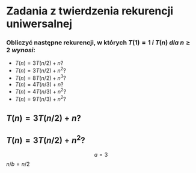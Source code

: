 # Zadania z twierdzenia rekurencji uniwersalnej

### Obliczyć następne rekurencji, w których $T(1) = 1\ i\ T(n)\ dla\ n\geq 2\ wynosi:$

- $T(n) = 3T(n/2)+n?$
- $T(n) = 3T(n/2)+n^2?$
- $T(n) = 8T(n/2)+n^3?$
- $T(n) = 4T(n/3)+n?$
- $T(n) = 4T(n/3) + n^2?$
- $T(n) = 9T(n/3) + n^2?$

## $T(n) = 3T(n/2)+n?$

## $T(n) = 3T(n/2)+n^2?$
$$a = 3$$
$n/b = n/2$

